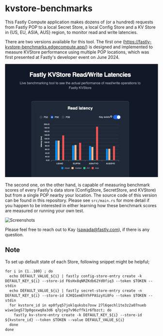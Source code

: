 # kvstore-benchmarks

This Fastly Compute application makes dozens of (or a hundred) requests from Fastly POP to a local Secret Store, a local Config Store and a KV Store in {US, EU, ASIA, AUS} region, to monitor read and write latencies.

There are two versions available for this tool. The first one (https://fastly-kvstore-benchmarks.edgecompute.app/) is designed and implemented to measure KVStore performance using multiple POP locations, which was first presented at Fastly's developer event on June 2024.

![Screenshots](screenshot_summary.png)

The second one, on the other hand, is capable of measuring benchmark scores of every Fastly's data store (ConfigStore, SecretStore, and KVStore) but from a single POP nearby your location. The source code of this version can be found in this repository. Please see `src/main.rs` for more detail if you happen to be interested in either learning how these benchmark scores are measured or running your own test.

![Screenshots](screenshot_single_pop.png)

Please feel free to reach out to Kay (sawada@fastly.com), if there is any question.

## Note

To set up default state of each Store, following snippet might be helpful;

```
for i in {1..100} ; do
  echo DEFAULT_VALUE_${i} | fastly config-store-entry create -k DEFAULT_KEY_${i} --store-id F6sHx8qNRZKdb62Yd0fiq3 --token $TOKEN --stdin
  echo DEFAULT_VALUE_${i} | fastly secret-store-entry create -n DEFAULT_KEY_${i} --store-id XJKQ1emEhYhFPASzyXi8Fo --token $TOKEN --stdin
  for kvstore_id in ep0fyq57joklquksbs7ovw 27l6qechl1te3z2a07nueb wiwe1eg573p0goxwq8a3d6 q7pjeg7v96zffk1r6fbzct; do
    fastly kv-store-entry create -k DEFAULT_KEY_${i} --store-id ${kvstore_id} --token $TOKEN --value DEFAULT_VALUE_${i}
  done
done
```
